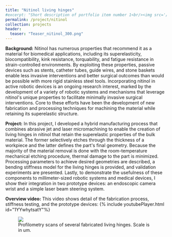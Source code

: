```yaml
---
title: "Nitinol living hinges"
#excerpt: "Short description of portfolio item number 1<br/><img src='/images/Laser_scanner.png'>"
permalink: /project/nitinol
collection: projects
header:
  teaser: "Teaser_nitinol_300.png"
---
```


**Background:** Nitinol has numerous properties that recommend it as a material for biomedical applications, including its superelasticity, biocompatibility, kink resistance, torquability, and fatigue resistance in strain-controlled environments. By exploiting these properties, passive devices such as stents, catheter tubes, guide wires, and stone baskets enable less invasive interventions and better surgical outcomes than would be possible with more rigid stainless steel tools. Incorporating nitinol in active robotic devices is an ongoing research interest, marked by the development of a variety of robotic systems and mechanisms that leverage nitinol's unique properties to facilitate minimally invasive surgical interventions. Core to these efforts have been the development of new fabrication and processing techniques for machining the material while retaining its superelastic structure.

**Project:** In this project, I developed a hybrid manufacturing process that combines abrasive jet and laser micromachining to enable the creation of living hinges in nitinol that retain the superelastic properties of the bulk material. The former selectively etches through the thickness of a workpiece and the latter defines the part's final geometry. Because the majority of the material removal is done with the room-temperature mechanical etching procedure, thermal damage to the part is minimized. Processing parameters to achieve desired geometries are described, a bending stiffness model for the living hinges is provided, and validation experiments are presented. Lastly, to demonstrate the usefulness of these components to millimeter-sized robotic systems and medical devices, I show their integration in two prototype devices: an endoscopic camera wrist and a simple laser beam steering system.

**Overview video:** This video shows detail of the fabrication process, stiffness testing, and the prototype devices:
{% include youtubePlayer.html id="1YYwhytsatY"%}

<figure>
    <img src= "{{ "Samples_5678_3Dprofile_color_big.PNG" | prepend: "/images/" | prepend: base_path }}">
    <figcaption>Profilometry scans of several fabricated living hinges. Scale is in um.</figcaption>
</figure>
